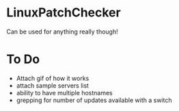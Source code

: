 # LinuxPatchChecker
Can be used for anything really though!

# To Do
- Attach gif of how it works
- attach sample servers list 
- ability to have multiple hostnames
- grepping for number of updates available with a switch
